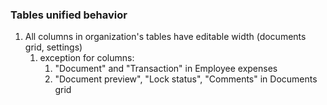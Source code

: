 
### Tables unified behavior

1. All columns in organization's tables have editable width (documents grid, settings)
	1. exception for columns:
		1. "Document" and "Transaction" in Employee expenses
		2. "Document preview", "Lock status", "Comments" in Documents grid
	